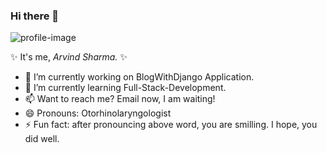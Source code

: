### Hi there 👋

![profile-image](https://media3.giphy.com/media/RbDKaczqWovIugyJmW/giphy.gif?cid=ecf05e4722cs121u7xc8l5p6awyk0ihnvud8em9zvmdtlzfw&amp;rid=giphy.gif)

 ✨ It's me, *Arvind Sharma.* ✨ 


- 🔭 I’m currently working on BlogWithDjango Application. 
- 🌱 I’m currently learning Full-Stack-Development.
- 📫 Want to reach me? Email now, I am waiting!
- 😄 Pronouns: Otorhinolaryngologist
- ⚡ Fun fact: after pronouncing above word, you are smilling. I hope, you did well.

